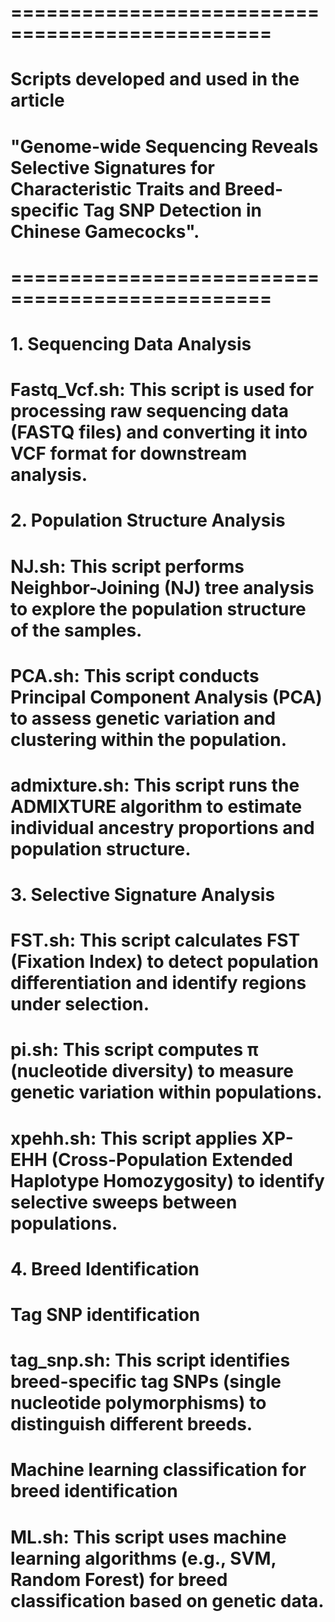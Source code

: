 
# ================================================
# Scripts developed and used in the article
# "Genome-wide Sequencing Reveals Selective Signatures for Characteristic Traits and Breed-specific Tag SNP Detection in Chinese Gamecocks".
# ================================================

# 1. Sequencing Data Analysis
# Fastq_Vcf.sh: This script is used for processing raw sequencing data (FASTQ files) and converting it into VCF format for downstream analysis.

# 2. Population Structure Analysis
# NJ.sh: This script performs Neighbor-Joining (NJ) tree analysis to explore the population structure of the samples.
# PCA.sh: This script conducts Principal Component Analysis (PCA) to assess genetic variation and clustering within the population.
# admixture.sh: This script runs the ADMIXTURE algorithm to estimate individual ancestry proportions and population structure.

# 3. Selective Signature Analysis
# FST.sh: This script calculates FST (Fixation Index) to detect population differentiation and identify regions under selection.
# pi.sh: This script computes π (nucleotide diversity) to measure genetic variation within populations.
# xpehh.sh: This script applies XP-EHH (Cross-Population Extended Haplotype Homozygosity) to identify selective sweeps between populations.

# 4. Breed Identification
# Tag SNP identification
# tag_snp.sh: This script identifies breed-specific tag SNPs (single nucleotide polymorphisms) to distinguish different breeds.

# Machine learning classification for breed identification
# ML.sh: This script uses machine learning algorithms (e.g., SVM, Random Forest) for breed classification based on genetic data.

